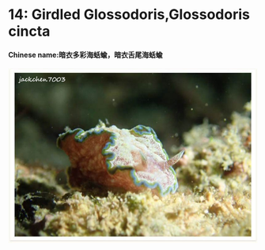 # 14: Girdled Glossodoris,Glossodoris cincta

#### Chinese name:暗衣多彩海蛞蝓，暗衣舌尾海蛞蝓

![](../../.gitbook/assets/girdled-glossodoris.jpg)

